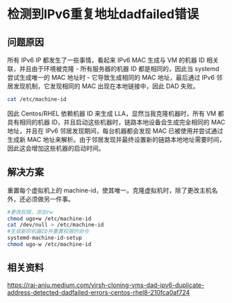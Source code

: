 # 检测到IPv6重复地址dadfailed错误

## 问题原因

所有 IPv6 IP 都发生了一些事情，看起来 IPv6 MAC 生成与 VM 的机器 ID 相关联，并且由于环境被克隆 - 所有服务器的机器 ID
都是相同的，因此当 systemd 尝试生成唯一的 MAC 地址时 - 它导致生成相同的 MAC 地址，最后通过 IPv6 邻居发现机制，它发现相同的
MAC 出现在本地链接中，因此 DAD 失败。

```Bash
cat /etc/machine-id
```

因此 Centos/RHEL 依赖机器 ID 来生成 LLA，显然当我克隆机器时，所有 VM 都具有相同的机器 ID，并且启动这些机器时，链路本地设备会生成完全相同的
MAC 地址，并且在 IPv6 邻居发现期间，每台机器都会发现 MAC 已被使用并尝试通过生成新 MAC
地址来解析。由于邻居发现并最终设置新的链路本地地址需要时间，因此这会增加这些机器的启动时间。

## 解决方案

重置每个虚拟机上的 machine-id，使其唯一。克隆虚拟机时，除了更改主机名外，还必须做另一件事。

```Bash
#更改权限，添加rw 
chmod ugo+w /etc/machine-id 
cat /dev/null > /etc/machine-id
#生成新的机器ID并重置权限的命令
systemd-machine-id-setup 
chmod ugo-w /etc/machine-id
```

## 相关资料

https://raj-anju.medium.com/virsh-cloning-vms-dad-ipv6-duplicate-address-detected-dadfailed-errors-centos-rhel8-210fca0af724






